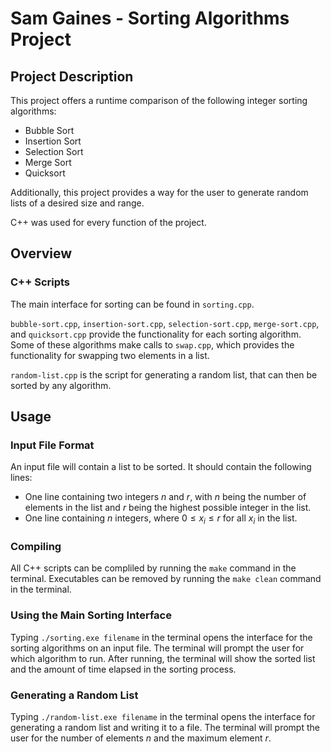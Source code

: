 # Sam Gaines - Sorting Algorithms Project

## Project Description

This project offers a runtime comparison of the following integer sorting algorithms:
  - Bubble Sort
  - Insertion Sort
  - Selection Sort
  - Merge Sort
  - Quicksort

Additionally, this project provides a way for the user to generate random lists of a desired size and range.

C++ was used for every function of the project.

## Overview

### C++ Scripts

The main interface for sorting can be found in `sorting.cpp`.

`bubble-sort.cpp`, `insertion-sort.cpp`, `selection-sort.cpp`, `merge-sort.cpp`, and `quicksort.cpp` provide the functionality for each sorting algorithm. Some of these algorithms make calls to `swap.cpp`, which provides the functionality for swapping two elements in a list.

`random-list.cpp` is the script for generating a random list, that can then be sorted by any algorithm.

## Usage

### Input File Format

An input file will contain a list to be sorted. It should contain the following lines:
 - One line containing two integers $n$ and $r$, with $n$ being the number of elements in the list and $r$ being the highest possible integer in the list.
 - One line containing $n$ integers, where $0 \leq x_i \leq r$ for all $x_i$ in the list.

### Compiling

All C++ scripts can be compliled by running the `make` command in the terminal. Executables can be removed by running the `make clean` command in the terminal.

### Using the Main Sorting Interface

Typing `./sorting.exe filename` in the terminal opens the interface for the sorting algorithms on an input file. The terminal will prompt the user for which algorithm to run. After running, the terminal will show the sorted list and the amount of time elapsed in the sorting process.

### Generating a Random List

Typing `./random-list.exe filename` in the terminal opens the interface for generating a random list and writing it to a file. The terminal will prompt the user for the number of elements $n$ and the maximum element $r$.
